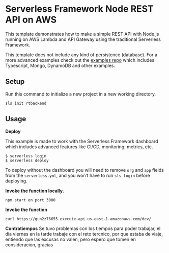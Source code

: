 <!--
title: 'AWS Simple HTTP Endpoint example in NodeJS'
description: 'This template demonstrates how to make a simple REST API with Node.js running on AWS Lambda and API Gateway using the traditional Serverless Framework.'
layout: Doc
framework: v1
platform: AWS
language: nodeJS
authorLink: 'https://github.com/serverless'
authorName: 'Serverless, inc.'
authorAvatar: 'https://avatars1.githubusercontent.com/u/13742415?s=200&v=4'
-->

# Serverless Framework Node REST API on AWS

This template demonstrates how to make a simple REST API with Node.js running on AWS Lambda and API Gateway using the traditional Serverless Framework.

This template does not include any kind of persistence (database). For a more advanced examples check out the [examples repo](https://github.com/serverless/examples/) which includes Typescript, Mongo, DynamoDB and other examples.

## Setup

Run this command to initialize a new project in a new working directory.

`sls init rtbackend`

## Usage

**Deploy**

This example is made to work with the Serverless Framework dashboard which includes advanced features like CI/CD, monitoring, metrics, etc.

```
$ serverless login
$ serverless deploy
```

To deploy without the dashboard you will need to remove `org` and `app` fields from the `serverless.yml`, and you won’t have to run `sls login` before deploying.

**Invoke the function locally.**

```
npm start on port 3000
```

**Invoke the function**

```
curl https://gun2z76655.execute-api.us-east-1.amazonaws.com/dev/
```

**Contratiempos**
Se tuvo problemas con los tiempos para poder trabajar, el dia viernes en la tarde trabaje con el reto tercnico, por que estaba de viaje, entiendo que las excusas no valen,
pero espero que tomen en consideracion, gracias